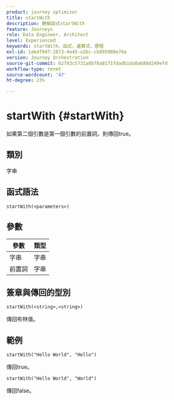 ```yaml
---
product: journey optimizer
title: startWith
description: 瞭解函式startWith
feature: Journeys
role: Data Engineer, Architect
level: Experienced
keywords: startWith，函式，運算式，歷程
exl-id: 1abdf947-2873-4e45-a26c-cb895980e76a
version: Journey Orchestration
source-git-commit: 62783c5731a8b78a8171fdadb1da8a680d249efd
workflow-type: tm+mt
source-wordcount: '47'
ht-degree: 23%

---
```


# startWith {#startWith}

如果第二個引數是第一個引數的前置詞，則傳回true。

## 類別

字串

## 函式語法

`startWith(<parameters>)`

## 參數

| 參數 | 類型 |
|-------------|--------|
| 字串 | 字串 |
| 前置詞 | 字串 |

## 簽章與傳回的型別

`startWith(<string>,<string>)`

傳回布林值。

## 範例

`startWith("Hello World", "Hello")`

傳回true。

`startWith("Hello World", "World")`

傳回false。
